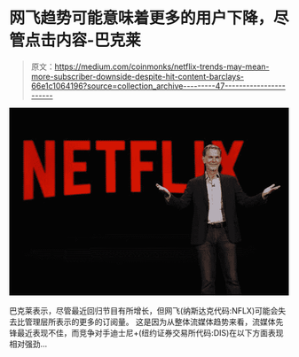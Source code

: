 # 网飞趋势可能意味着更多的用户下降，尽管点击内容-巴克莱

> 原文：<https://medium.com/coinmonks/netflix-trends-may-mean-more-subscriber-downside-despite-hit-content-barclays-66e1c1064196?source=collection_archive---------47----------------------->

![](img/6088e22fa4f1916440c7b829a1aab0ad.png)

巴克莱表示，尽管最近回归节目有所增长，但网飞(纳斯达克代码:NFLX)可能会失去比管理层所表示的更多的订阅量。
这是因为从整体流媒体趋势来看，流媒体先锋最近表现不佳，而竞争对手迪士尼+(纽约证券交易所代码:DIS)在以下方面表现相对强劲…